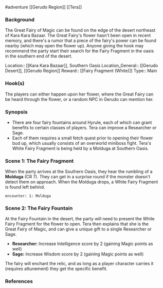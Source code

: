  #adventure [[Gerudo Region]] [[Tera]]

### Background

The Great Fairy of Magic can be found on the edge of the desert northeast of Kara Kara Bazaar. The Great Fairy's flower hasn't been open in recent memory, and there's a rumor that a piece of the fairy's power can be found nearby (which may open the flower up). Anyone giving the hook may recommend the party start their search for the Fairy Fragment in the oasis in the southern end of the desert.

Location:: [[Kara Kara Bazaar]], Southern Oasis
Location_General:: [[Gerudo Desert]], [[Gerudo Region]]
Reward:: [[Fairy Fragment (White)]]
Type:: Main

### Hook(s)

The players can either happen upon her flower, where the Great Fairy can be heard through the flower, or a random NPC in Gerudo can mention her.

### Synopsis

- There are four fairy fountains around Hyrule, each of which can grant benefits to certain classes of players. Tera can improve a Researcher or Sage.
- Each of them requires a small fetch quest prior to opening their flower bud up, which usually consists of an overworld miniboss fight. Tera's White Fairy Fragment is being held by a Molduga at Southern Oasis.

### Scene 1: The Fairy Fragment

When the party arrives at the Southern Oasis, they hear the rumbling of a **Molduga** (CR 7). They can get in a surprise round if the monster doesn't detect them on approach. When the Molduga drops, a White Fairy Fragment is found left behind.

`encounter: 1: Molduga`

### Scene 2: The Fairy Fountain

At the Fairy Fountain in the desert, the party will need to present the White Fairy Fragment for the flower to open. Tera then explains that she is the Great Fairy of Magic, and can give a unique gift to a single Researcher or Sage.

 - **Researcher:** Increase Intelligence score by 2 (gaining Magic points as well)
 - **Sage:** Increase Wisdom score by 2 (gaining Magic points as well)

The fairy will enchant the relic, and as long as a player character carries it (requires attunement) they get the specific benefit.

### References
